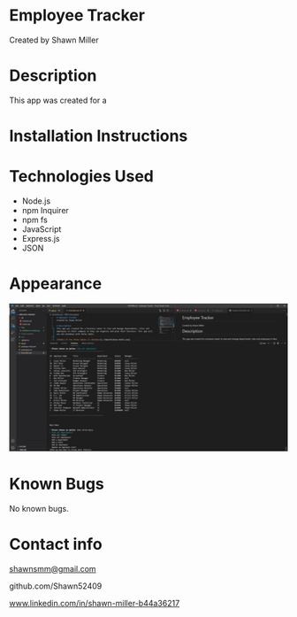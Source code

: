 # Employee Tracker
Created by Shawn Miller

# Description
This app was created for a 

# Installation Instructions


# Technologies Used
- Node.js
- npm Inquirer
- npm fs
- JavaScript
- Express.js
- JSON

# Appearance
![Screenshot of README and command line](./img/screenshot.jpg)

# Known Bugs
No known bugs.

# Contact info
shawnsmm@gmail.com

github.com/Shawn52409

www.linkedin.com/in/shawn-miller-b44a36217